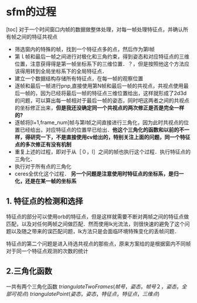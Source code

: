 # sfm的过程

[toc]
对于一个时间窗口内帧的数据做整体处理，对每一帧处理特征点，并确认所有帧之间的特征共视点

- 筛选窗内的特殊的帧，找到一个特征点多的点，然后作为第l帧
- 第ｌ帧和最后一帧之间进行对极化和三角约束，得到姿态和对应特征点的三维位置，注意获得得是第一帧坐标系下的三维位置．？，但是按照他这个方法应该得用转到全局坐标系下的全局特征点．
- 建立一个数据结构存储所有特征点，在每一帧的观察位置
- 逐帧和最后一帧进行pnp,直接使用第N帧和最后一帧的共视点，共视点使用最后一帧的，因为已经将最后一帧的特征点三维位置给出，这样就形成了2d3d的问题，可以算出每一帧相对于最后一帧的姿态，同时吧这两者之间的共视点的坐标修正出来，**但是我还没确定同一个共视点的两次修正是否是完全一样的?**
- 逐帧将[l+1,frame_num]帧与第l帧之间直接进行三角化，因为此时共视点的位置已经给出，对应特征点的位置早已给出．**他这个三角化的函数和以前的不一样，得研究一下，不是直接使用cv给出的，特别关注上面的问题，同一个特征点的多次修正有没有机制**
- 重复上述的过程，即对于从［０，l］之间的帧也执行这个过程．执行特征点的三角化．
- 执行对于所有点的三角化
- ceres全优化这个过程．
**另一个问题是注意使用时特征点的坐标系，是归一化，还是在某一帧的坐标系**

## 1. 特征点的检测和选择

特征点的部分可以使用orb的特征点，但是这样就需要不断对两帧之间的特征点做匹配，以及对任何两帧之间做匹配．然而使用lk光流法，则很快速的避免了这个问题以及随之带来的误匹配问题，lk方法只是会面临环境特殊变化的丢帧问题．

特征点的第二个问题是进入待选共视点的那些点，原来方案给的是根据窗内不同帧对于同一个特征点观测的次数的统计

## 2.三角化函数

一共有两个三角化函数
$triangulateTwoFrames(帧号，姿态，帧号２，姿态，全部可视点)$
$triangulatePoint(姿态，姿态，特征点，特征点，三维点)$